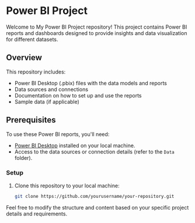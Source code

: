 # Power BI Project

Welcome to My Power BI Project repository! This project contains Power BI reports and dashboards designed to provide insights and data visualization for different datasets.

## Overview

This repository includes:

- Power BI Desktop (.pbix) files with the data models and reports
- Data sources and connections
- Documentation on how to set up and use the reports
- Sample data (if applicable)



## Prerequisites

To use these Power BI reports, you'll need:

- [Power BI Desktop](https://powerbi.microsoft.com/desktop/) installed on your local machine.
- Access to the data sources or connection details (refer to the `Data` folder).

### Setup

1. Clone this repository to your local machine:
   ```bash
   git clone https://github.com/yourusername/your-repository.git

   
Feel free to modify the structure and content based on your specific project details and requirements.
